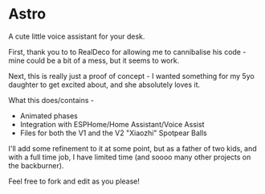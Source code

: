 # Astro
A cute little voice assistant for your desk.

First, thank you to to RealDeco for allowing me to cannibalise his code - mine could be a bit of a mess, but it seems to work.

Next, this is really just a proof of concept - I wanted something for my 5yo daughter to get excited about, and she absolutely loves it.

What this does/contains - 

- Animated phases
- Integration with ESPHome/Home Assistant/Voice Assist
- Files for both the V1 and the V2 "Xiaozhi" Spotpear Balls

I'll add some refinement to it at some point, but as a father of two kids, and with a full time job, I have limited time (and soooo many other projects on the backburner).

Feel free to fork and edit as you please!

